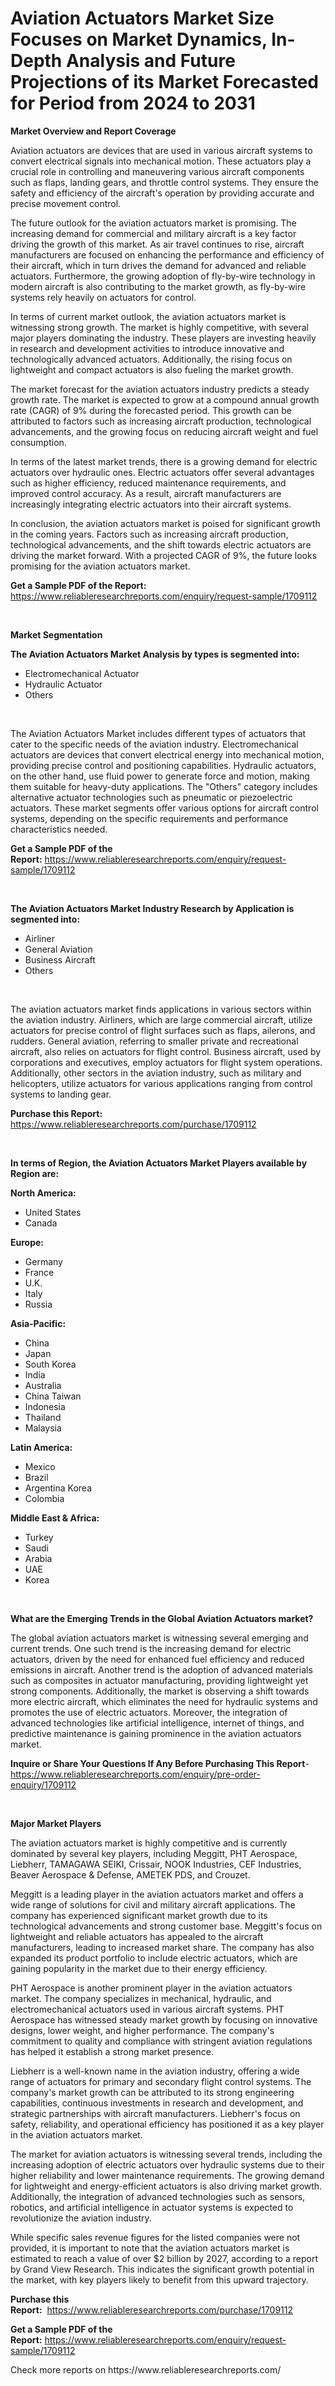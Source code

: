 <p><h1>Aviation Actuators Market Size Focuses on Market Dynamics, In-Depth Analysis and Future Projections of its Market Forecasted for Period from 2024 to 2031</h1></p><p><strong>Market Overview and Report Coverage</strong></p>
<p><p>Aviation actuators are devices that are used in various aircraft systems to convert electrical signals into mechanical motion. These actuators play a crucial role in controlling and maneuvering various aircraft components such as flaps, landing gears, and throttle control systems. They ensure the safety and efficiency of the aircraft's operation by providing accurate and precise movement control.</p><p>The future outlook for the aviation actuators market is promising. The increasing demand for commercial and military aircraft is a key factor driving the growth of this market. As air travel continues to rise, aircraft manufacturers are focused on enhancing the performance and efficiency of their aircraft, which in turn drives the demand for advanced and reliable actuators. Furthermore, the growing adoption of fly-by-wire technology in modern aircraft is also contributing to the market growth, as fly-by-wire systems rely heavily on actuators for control.</p><p>In terms of current market outlook, the aviation actuators market is witnessing strong growth. The market is highly competitive, with several major players dominating the industry. These players are investing heavily in research and development activities to introduce innovative and technologically advanced actuators. Additionally, the rising focus on lightweight and compact actuators is also fueling the market growth.</p><p>The market forecast for the aviation actuators industry predicts a steady growth rate. The market is expected to grow at a compound annual growth rate (CAGR) of 9% during the forecasted period. This growth can be attributed to factors such as increasing aircraft production, technological advancements, and the growing focus on reducing aircraft weight and fuel consumption.</p><p>In terms of the latest market trends, there is a growing demand for electric actuators over hydraulic ones. Electric actuators offer several advantages such as higher efficiency, reduced maintenance requirements, and improved control accuracy. As a result, aircraft manufacturers are increasingly integrating electric actuators into their aircraft systems.</p><p>In conclusion, the aviation actuators market is poised for significant growth in the coming years. Factors such as increasing aircraft production, technological advancements, and the shift towards electric actuators are driving the market forward. With a projected CAGR of 9%, the future looks promising for the aviation actuators market.</p></p>
<p><strong>Get a Sample PDF of the Report:</strong> <a href="https://www.reliableresearchreports.com/enquiry/request-sample/1709112">https://www.reliableresearchreports.com/enquiry/request-sample/1709112</a></p>
<p>&nbsp;</p>
<p><strong>Market Segmentation</strong></p>
<p><strong>The Aviation Actuators Market Analysis by types is segmented into:</strong></p>
<p><ul><li>Electromechanical Actuator</li><li>Hydraulic Actuator</li><li>Others</li></ul></p>
<p>&nbsp;</p>
<p><p>The Aviation Actuators Market includes different types of actuators that cater to the specific needs of the aviation industry. Electromechanical actuators are devices that convert electrical energy into mechanical motion, providing precise control and positioning capabilities. Hydraulic actuators, on the other hand, use fluid power to generate force and motion, making them suitable for heavy-duty applications. The "Others" category includes alternative actuator technologies such as pneumatic or piezoelectric actuators. These market segments offer various options for aircraft control systems, depending on the specific requirements and performance characteristics needed.</p></p>
<p><strong>Get a Sample PDF of the Report:</strong>&nbsp;<a href="https://www.reliableresearchreports.com/enquiry/request-sample/1709112">https://www.reliableresearchreports.com/enquiry/request-sample/1709112</a></p>
<p>&nbsp;</p>
<p><strong>The Aviation Actuators Market Industry Research by Application is segmented into:</strong></p>
<p><ul><li>Airliner</li><li>General Aviation</li><li>Business Aircraft</li><li>Others</li></ul></p>
<p>&nbsp;</p>
<p><p>The aviation actuators market finds applications in various sectors within the aviation industry. Airliners, which are large commercial aircraft, utilize actuators for precise control of flight surfaces such as flaps, ailerons, and rudders. General aviation, referring to smaller private and recreational aircraft, also relies on actuators for flight control. Business aircraft, used by corporations and executives, employ actuators for flight system operations. Additionally, other sectors in the aviation industry, such as military and helicopters, utilize actuators for various applications ranging from control systems to landing gear.</p></p>
<p><strong>Purchase this Report:</strong>&nbsp; <a href="https://www.reliableresearchreports.com/purchase/1709112">https://www.reliableresearchreports.com/purchase/1709112</a></p>
<p>&nbsp;</p>
<p><strong>In terms of Region, the Aviation Actuators Market Players available by Region are:</strong></p>
<p>
    <p> <strong> North America: </strong>
        <ul>
            <li>United States</li>
            <li>Canada</li>
        </ul>
        </p> 
    <p> <strong> Europe: </strong>
        <ul>
            <li>Germany</li>
            <li>France</li>
            <li>U.K.</li>
            <li>Italy</li>
            <li>Russia</li>
        </ul>
        </p> 
    <p> <strong> Asia-Pacific: </strong>
        <ul>
            <li>China</li>
            <li>Japan</li>
            <li>South Korea</li>
            <li>India</li>
            <li>Australia</li>
            <li>China Taiwan</li>
            <li>Indonesia</li>
            <li>Thailand</li>
            <li>Malaysia</li>
        </ul>
        </p> 
    <p> <strong> Latin America: </strong>
        <ul>
            <li>Mexico</li>
            <li>Brazil</li>
            <li>Argentina Korea</li>
            <li>Colombia</li>
        </ul>
        </p> 
    <p> <strong> Middle East & Africa: </strong>
        <ul>
            <li>Turkey</li>
            <li>Saudi</li>
            <li>Arabia</li>
            <li>UAE</li>
            <li>Korea</li>
        </ul>
    </p>
    </p>
<p>&nbsp;</p>
<p><strong>What are the Emerging Trends in the Global Aviation Actuators market?</strong></p>
<p><p>The global aviation actuators market is witnessing several emerging and current trends. One such trend is the increasing demand for electric actuators, driven by the need for enhanced fuel efficiency and reduced emissions in aircraft. Another trend is the adoption of advanced materials such as composites in actuator manufacturing, providing lightweight yet strong components. Additionally, the market is observing a shift towards more electric aircraft, which eliminates the need for hydraulic systems and promotes the use of electric actuators. Moreover, the integration of advanced technologies like artificial intelligence, internet of things, and predictive maintenance is gaining prominence in the aviation actuators market.</p></p>
<p><strong>Inquire or Share Your Questions If Any Before Purchasing This Report</strong>- <a href="https://www.reliableresearchreports.com/enquiry/pre-order-enquiry/1709112">https://www.reliableresearchreports.com/enquiry/pre-order-enquiry/1709112</a></p>
<p>&nbsp;</p>
<p><strong>Major Market Players</strong></p>
<p><p>The aviation actuators market is highly competitive and is currently dominated by several key players, including Meggitt, PHT Aerospace, Liebherr, TAMAGAWA SEIKI, Crissair, NOOK Industries, CEF Industries, Beaver Aerospace & Defense, AMETEK PDS, and Crouzet.</p><p>Meggitt is a leading player in the aviation actuators market and offers a wide range of solutions for civil and military aircraft applications. The company has experienced significant market growth due to its technological advancements and strong customer base. Meggitt's focus on lightweight and reliable actuators has appealed to the aircraft manufacturers, leading to increased market share. The company has also expanded its product portfolio to include electric actuators, which are gaining popularity in the market due to their energy efficiency.</p><p>PHT Aerospace is another prominent player in the aviation actuators market. The company specializes in mechanical, hydraulic, and electromechanical actuators used in various aircraft systems. PHT Aerospace has witnessed steady market growth by focusing on innovative designs, lower weight, and higher performance. The company's commitment to quality and compliance with stringent aviation regulations has helped it establish a strong market presence.</p><p>Liebherr is a well-known name in the aviation industry, offering a wide range of actuators for primary and secondary flight control systems. The company's market growth can be attributed to its strong engineering capabilities, continuous investments in research and development, and strategic partnerships with aircraft manufacturers. Liebherr's focus on safety, reliability, and operational efficiency has positioned it as a key player in the aviation actuators market.</p><p>The market for aviation actuators is witnessing several trends, including the increasing adoption of electric actuators over hydraulic systems due to their higher reliability and lower maintenance requirements. The growing demand for lightweight and energy-efficient actuators is also driving market growth. Additionally, the integration of advanced technologies such as sensors, robotics, and artificial intelligence in actuator systems is expected to revolutionize the aviation industry.</p><p>While specific sales revenue figures for the listed companies were not provided, it is important to note that the aviation actuators market is estimated to reach a value of over $2 billion by 2027, according to a report by Grand View Research. This indicates the significant growth potential in the market, with key players likely to benefit from this upward trajectory.</p></p>
<p><strong>Purchase this Report:</strong>&nbsp;&nbsp;<a href="https://www.reliableresearchreports.com/purchase/1709112">https://www.reliableresearchreports.com/purchase/1709112</a></p>
<p></p>
<p><strong>Get a Sample PDF of the Report:</strong>&nbsp;<a href="https://www.reliableresearchreports.com/enquiry/request-sample/1709112">https://www.reliableresearchreports.com/enquiry/request-sample/1709112</a></p>
<p>Check more reports on https://www.reliableresearchreports.com/</p>